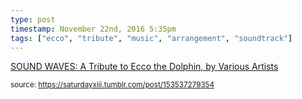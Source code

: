 ```yaml
---
type: post
timestamp: November 22nd, 2016 5:35pm
tags: ["ecco", "tribute", "music", "arrangement", "soundtrack"]
---
```

<a href=" https://href.li/?https://soundwavesecco.bandcamp.com/">
    SOUND WAVES: A Tribute to Ecco the Dolphin, by Various Artists</a>
  
<small>source: https://saturdayxiii.tumblr.com/post/153537279354</small>